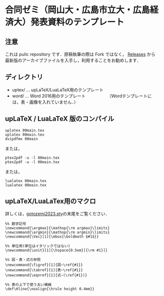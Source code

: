 # 合同ゼミ（岡山大・広島市立大・広島経済大）発表資料のテンプレート

## 注意

これは pulic repository です．原稿執筆の際は Fork ではなく，
[Releases](https://github.com/okayama-abelab/godozemi-template/releases)
から最新版のアーカイブファイルを入手し，利用することをお勧めします．

## ディレクトリ

+ uptex/ ... upLaTeX/LuaLaTeX用のテンプレート
+ word/  ... Word 2016用のテンプレート
　　　　  　（Wordテンプレートには，表・画像を入れていません．）

## upLaTeX / LuaLaTeX 版のコンパイル

```
uplatex 00main.tex
uplatex 00main.tex
dvipdfmx 00main
```

または，

```
ptex2pdf -u -l 00main.tex
ptex2pdf -u -l 00main.tex
```

または，

```
lualatex 00main.tex
lualatex 00main.tex
```


## upLaTeX/LuaLaTex用のマクロ

詳しくは，[gotozemi2023.sty](uptex/godozemi2023.sty)の末尾をご覧ください．

```
%% 数学記号
\newcommand{\argmax}{\mathop{\rm argmax}\limits}
\newcommand{\argmin}{\mathop{\rm argmin}\limits}
\newcommand{\Vec}[1]{\mbox{\boldmath $#1$}}

%% 単位用(単位はイタリックではない)
\newcommand{\unit}[1]{\hspace{0.5em}[{\rm #1}]}

%% 図・表・式の参照
\newcommand{\figref}[1]{図~\ref{#1}}
\newcommand{\tabref}[1]{表~\ref{#1}}
\newcommand{\eqnref}[1]{式~(\ref{#1})}

%% 表の上下で使う太い横線
\def\Hline{\noalign{\hrule height 0.4mm}}
```
